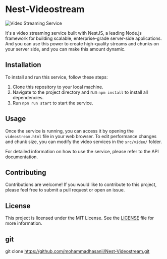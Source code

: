 # Nest-Videostream

![Video Streaming Service](https://img.freepik.com/premium-vector/live-streaming-text-neon-effect-3d-premium-design_532225-23.jpg?w=2000)

It's a video streaming service built with NestJS, a leading Node.js framework for building scalable, enterprise-grade server-side applications. And you can use this power to create high-quality streams and chunks on your server side, and you can make this amount dynamic.
## Installation

To install and run this service, follow these steps:

1. Clone this repository to your local machine.
2. Navigate to the project directory and run `npm install` to install all dependencies.
3. Run `npm run start` to start the service.

## Usage

Once the service is running, you can access it by opening the `videostream.html` file in your web browser. To edit performance changes and chunk size, you can modify the video services in the `src/video/` folder.

For detailed information on how to use the service, please refer to the API documentation.

## Contributing

Contributions are welcome! If you would like to contribute to this project, please feel free to submit a pull request or open an issue.

## License

This project is licensed under the MIT License. See the [LICENSE](LICENSE) file for more information.


## git 

git clone https://github.com/mohammadhasanii/Nest-Videostream.git